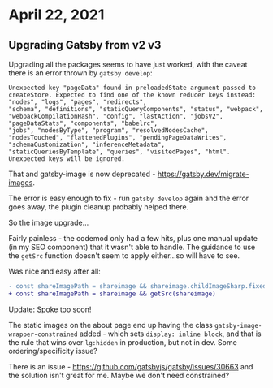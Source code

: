 # April 22, 2021

## Upgrading Gatsby from v2 v3

Upgrading all the packages seems to have just worked, with the caveat there is an error thrown by `gatsby develop`:

```
Unexpected key "pageData" found in preloadedState argument passed to createStore. Expected to find one of the known reducer keys instead: "nodes", "logs", "pages", "redirects",  
"schema", "definitions", "staticQueryComponents", "status", "webpack", "webpackCompilationHash", "config", "lastAction", "jobsV2", "pageDataStats", "components", "babelrc",      
"jobs", "nodesByType", "program", "resolvedNodesCache", "nodesTouched", "flattenedPlugins", "pendingPageDataWrites", "schemaCustomization", "inferenceMetadata",
"staticQueriesByTemplate", "queries", "visitedPages", "html". Unexpected keys will be ignored.
```

That and gatsby-image is now deprecated - https://gatsby.dev/migrate-images.

The error is easy enough to fix - run `gatsby develop` again and the error goes away, the plugin cleanup probably helped there.

So the image upgrade...

Fairly painless - the codemod only had a few hits, plus one manual update (in my SEO component) that it wasn't able to handle.  The guidance to use the `getSrc` function doesn't seem to apply either...so will have to see.

Was nice and easy after all:

```diff
- const shareImagePath = shareimage && shareimage.childImageSharp.fixed.src
+ const shareImagePath = shareimage && getSrc(shareimage)
```

Update: Spoke too soon!

The static images on the about page end up having the class `gatsby-image-wrapper-constrained` added - which sets `display: inline block`, and that is the rule that wins over `lg:hidden` in production, but not in dev.  Some ordering/specificity issue?

There is an issue - https://github.com/gatsbyjs/gatsby/issues/30663 and the solution isn't great for me.  Maybe we don't need constrained?